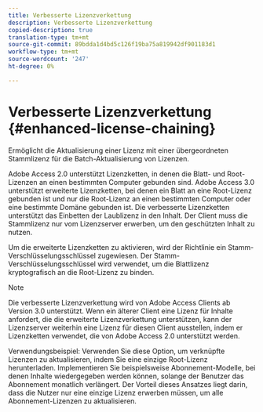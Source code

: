 ```yaml
---
title: Verbesserte Lizenzverkettung
description: Verbesserte Lizenzverkettung
copied-description: true
translation-type: tm+mt
source-git-commit: 89bdda1d4bd5c126f19ba75a819942df901183d1
workflow-type: tm+mt
source-wordcount: '247'
ht-degree: 0%

---
```



# Verbesserte Lizenzverkettung {#enhanced-license-chaining}

Ermöglicht die Aktualisierung einer Lizenz mit einer übergeordneten Stammlizenz für die Batch-Aktualisierung von Lizenzen.

Adobe Access 2.0 unterstützt Lizenzketten, in denen die Blatt- und Root-Lizenzen an einen bestimmten Computer gebunden sind. Adobe Access 3.0 unterstützt erweiterte Lizenzketten, bei denen ein Blatt an eine Root-Lizenz gebunden ist und nur die Root-Lizenz an einen bestimmten Computer oder eine bestimmte Domäne gebunden ist. Die verbesserte Lizenzketten unterstützt das Einbetten der Laublizenz in den Inhalt. Der Client muss die Stammlizenz nur vom Lizenzserver erwerben, um den geschützten Inhalt zu nutzen.

Um die erweiterte Lizenzketten zu aktivieren, wird der Richtlinie ein Stamm-Verschlüsselungsschlüssel zugewiesen. Der Stamm-Verschlüsselungsschlüssel wird verwendet, um die Blattlizenz kryptografisch an die Root-Lizenz zu binden.

>[!NOTE]
>
>Die verbesserte Lizenzverkettung wird von Adobe Access Clients ab Version 3.0 unterstützt. Wenn ein älterer Client eine Lizenz für Inhalte anfordert, die die erweiterte Lizenzverkettung unterstützen, kann der Lizenzserver weiterhin eine Lizenz für diesen Client ausstellen, indem er Lizenzketten verwendet, die von Adobe Access 2.0 unterstützt werden.

Verwendungsbeispiel: Verwenden Sie diese Option, um verknüpfte Lizenzen zu aktualisieren, indem Sie eine einzige Root-Lizenz herunterladen. Implementieren Sie beispielsweise Abonnement-Modelle, bei denen Inhalte wiedergegeben werden können, solange der Benutzer das Abonnement monatlich verlängert. Der Vorteil dieses Ansatzes liegt darin, dass die Nutzer nur eine einzige Lizenz erwerben müssen, um alle Abonnement-Lizenzen zu aktualisieren.
